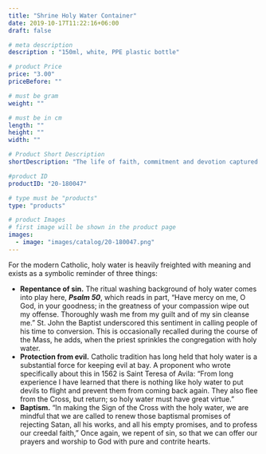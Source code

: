 ```yaml
---
title: "Shrine Holy Water Container"
date: 2019-10-17T11:22:16+06:00
draft: false

# meta description
description : "150ml, white, PPE plastic bottle"

# product Price
price: "3.00"
priceBefore: ""

# must be gram
weight: ""

# must be in cm
length: ""
height: ""
width: ""

# Product Short Description
shortDescription: "The life of faith, commitment and devotion captured in simple movement. Pair it with the water and it becomes one of the most powerful declarations in all of Christianity."

#product ID
productID: "20-180047"

# type must be "products"
type: "products"

# product Images
# first image will be shown in the product page
images:
  - image: "images/catalog/20-180047.png"
---
```


For the modern Catholic, holy water is heavily freighted with meaning and exists as a symbolic reminder of three things:

- **Repentance of sin.** The ritual washing background of holy water comes into play here, ___Psalm 50___, which reads in part, “Have mercy on me, O God, in your goodness; in the greatness of your compassion wipe out my offense. Thoroughly wash me from my guilt and of my sin cleanse me.” St. John the Baptist underscored this sentiment in calling people of his time to conversion. This is occasionally recalled during the course of the Mass, he adds, when the priest sprinkles the congregation with holy water.
- **Protection from evil.** Catholic tradition has long held that holy water is a substantial force for keeping evil at bay. A proponent who wrote specifically about this in 1562 is Saint Teresa of Avila: “From long experience I have learned that there is nothing like holy water to put devils to flight and prevent them from coming back again. They also flee from the Cross, but return; so holy water must have great virtue.”
- **Baptism.** “In making the Sign of the Cross with the holy water, we are mindful that we are called to renew those baptismal promises of rejecting Satan, all his works, and all his empty promises, and to profess our creedal faith,” Once again, we repent of sin, so that we can offer our prayers and worship to God with pure and contrite hearts.
